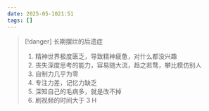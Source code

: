 ```yaml
---
date: 2025-05-1021:51
tags: []
---
```

> [!danger] 长期摆烂的后遗症
> 1. 精神世界极度匮乏，导致精神疲惫，对什么都没兴趣
> 2. 丧失深度思考的能力，容易随大流，趋之若鹜，攀比模仿别人
> 3. 自制力几乎为零
> 4. 专注力差，记忆力缺乏
> 5. 深知自己的毛病多，就是改不掉
> 6. 刷视频的时间大于 3 H 

